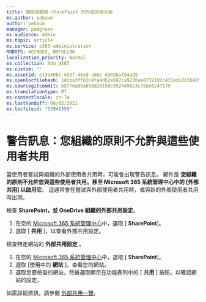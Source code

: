 ```yaml
---
title: 開啟或關閉 SharePoint 的外部共用功能
ms.author: pebaum
author: pebaum
manager: pamgreen
ms.audience: Admin
ms.topic: article
ms.service: o365-administration
ROBOTS: NOINDEX, NOFOLLOW
localization_priority: Normal
ms.collection: Adm_O365
ms.custom: ''
ms.assetid: e13940be-483f-46ed-a88c-d36bbaf04ad5
ms.openlocfilehash: 1dcba3ff83c4fa4db2e687ca9236ee8732102c431edc265b9856c94c126708d9
ms.sourcegitcommit: b5f7da89a650d2915dc652449623c78be6247175
ms.translationtype: MT
ms.contentlocale: zh-TW
ms.lasthandoff: 08/05/2021
ms.locfileid: "53941359"
---
```

# <a name="warning-message-your-organizations-policies-dont-allow-you-to-share-with-these-users"></a>警告訊息：您組織的原則不允許與這些使用者共用

當使用者嘗試與組織的外部使用者共用時，可能會出現警告訊息。 郵件是 **您組織的原則不允許您與這些使用者共用。移至 Microsoft 365 系統管理中心中的 [外部共用] 以啟用它**。 這通常會在嘗試與外部使用者共用時，或與新的外部使用者共用時出現。

檢查 **SharePoint，並 OneDrive 組織的外部共用設定**。

1. 在您的 [Microsoft 365 系統管理中心](https://admin.microsoft.com/AdminPortal/Home#/homepage">https://admin.microsoft.com/)中，選取 [ **SharePoint**]。
3. 選取 [ **共用** ]，以查看外部共用設定。

檢查特定網站的 **外部共用設定** 。

1. 在您的 [Microsoft 365 系統管理中心](https://admin.microsoft.com/AdminPortal/Home#/homepage">https://admin.microsoft.com/)中，選取 [ **SharePoint**]。
2. 選取 [使用中的 **網站** ]，查看您的網站。
3. 選取您要檢查的網站，然後選取顯示在功能表列中的 [ **共用** ] 按鈕，以確認網站的設定。

如需詳細資訊，請參閱 [外部共用一覽](https://docs.microsoft.com/sharepoint/external-sharing-overview)。